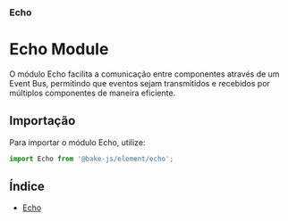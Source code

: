 ### Echo

# Echo Module

O módulo Echo facilita a comunicação entre componentes através de um Event Bus, permitindo que eventos sejam transmitidos e recebidos por múltiplos componentes de maneira eficiente.

## Importação

Para importar o módulo Echo, utilize:

```javascript
import Echo from '@bake-js/element/echo';
```

## Índice

- [Echo](https://github.com/bake-js/element/blob/main/src/echo/README.md)
